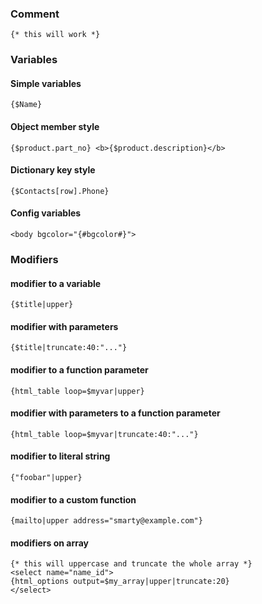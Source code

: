 
### Comment

```smarty
{* this will work *}
```

### Variables

#### Simple variables
```smarty
{$Name}
```

#### Object member style
```smarty
{$product.part_no} <b>{$product.description}</b>
```

#### Dictionary key style
```smarty
{$Contacts[row].Phone}
```

#### Config variables

```smarty
<body bgcolor="{#bgcolor#}">
```
### Modifiers

#### modifier to a variable

```smarty
{$title|upper}
```

#### modifier with parameters

```smarty
{$title|truncate:40:"..."}
```
#### modifier to a function parameter

```smarty
{html_table loop=$myvar|upper}
```

#### modifier with parameters to a function parameter

```smarty
{html_table loop=$myvar|truncate:40:"..."}
```

#### modifier to literal string

```smarty
{"foobar"|upper}
```

#### modifier to a custom function

```smarty
{mailto|upper address="smarty@example.com"}
```

#### modifiers on array

```smarty
{* this will uppercase and truncate the whole array *}
<select name="name_id">
{html_options output=$my_array|upper|truncate:20}
</select>
```
